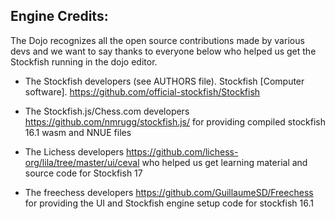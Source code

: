 ## Engine Credits:

The Dojo recognizes all the open source contributions made by various devs and we want to say thanks to everyone below who helped us get the Stockfish running in the dojo editor.

-   The Stockfish developers (see AUTHORS file). Stockfish [Computer software]. https://github.com/official-stockfish/Stockfish

-   The Stockfish.js/Chess.com developers https://github.com/nmrugg/stockfish.js/ for providing compiled stockfish 16.1 wasm and NNUE files

-   The Lichess developers https://github.com/lichess-org/lila/tree/master/ui/ceval who helped us get learning material and source code for Stockfish 17

-   The freechess developers https://github.com/GuillaumeSD/Freechess for providing the UI and Stockfish engine setup code for stockfish 16.1
